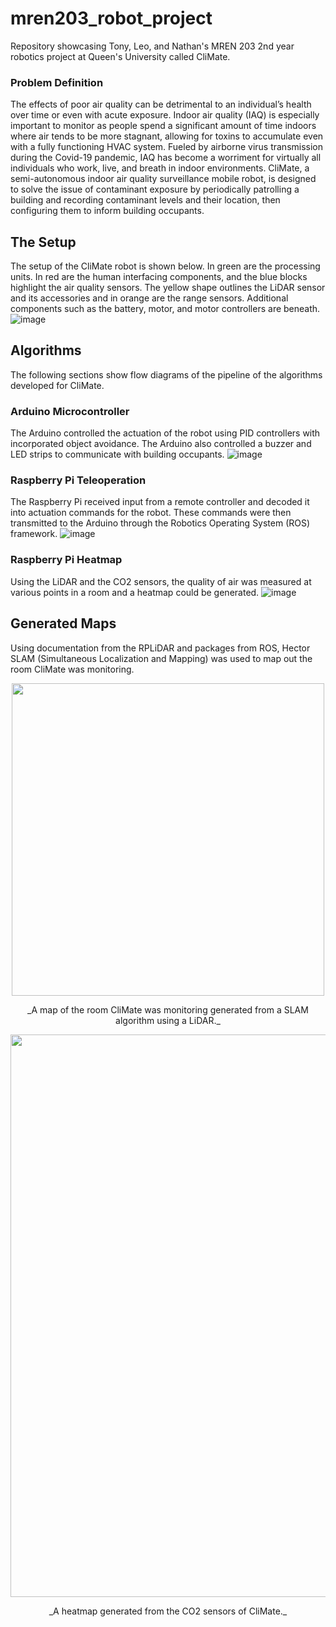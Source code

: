 # mren203_robot_project
Repository showcasing Tony, Leo, and Nathan's MREN 203 2nd year robotics project at Queen's University called CliMate.

### Problem Definition
The effects of poor air quality can be detrimental to an individual’s health over time or even with acute exposure. Indoor air quality (IAQ) is especially important to monitor as people spend a significant amount of time indoors where air tends to be more stagnant, allowing for toxins to accumulate even with a fully functioning HVAC system. Fueled by airborne virus transmission during the Covid-19 pandemic, IAQ has become a worriment for virtually all individuals who work, live, and breath in indoor environments. CliMate, a semi-autonomous indoor air quality surveillance mobile robot, is designed to solve the issue of contaminant exposure by periodically patrolling a building and recording contaminant levels and their location, then configuring them to inform building occupants. 

## The Setup
The setup of the CliMate robot is shown below. In green are the processing units. In red are the human interfacing components, and the blue blocks highlight the air quality sensors. The yellow shape outlines the LiDAR sensor and its accessories and in orange are the range sensors. Additional components such as the battery, motor, and motor controllers are beneath.
![image](https://github.com/tonyyang21/mren203_robot_project/assets/116667620/797dfea0-789f-46b3-b898-8beff35aded3)

## Algorithms
The following sections show flow diagrams of the pipeline of the algorithms developed for CliMate.

### Arduino Microcontroller
The Arduino controlled the actuation of the robot using PID controllers with incorporated object avoidance. The Arduino also controlled a buzzer and LED strips to communicate with building occupants.
![image](https://github.com/tonyyang21/mren203_robot_project/assets/116667620/f1d00362-f9e5-44a5-8592-fc76ea1a3157)

### Raspberry Pi Teleoperation
The Raspberry Pi received input from a remote controller and decoded it into actuation commands for the robot. These commands were then transmitted to the Arduino through the Robotics Operating System (ROS) framework.
![image](https://github.com/tonyyang21/mren203_robot_project/assets/116667620/8bafb8b0-b402-4ea1-beae-780026c65ae0)

### Raspberry Pi Heatmap
Using the LiDAR and the CO2 sensors, the quality of air was measured at various points in a room and a heatmap could be generated.
![image](https://github.com/tonyyang21/mren203_robot_project/assets/116667620/00d2cf3d-7b74-4766-be51-946e1c3666a2)

## Generated Maps
Using documentation from the RPLiDAR and packages from ROS, Hector SLAM (Simultaneous Localization and Mapping) was used to map out the room CliMate was monitoring.

<p align="center">
    <img width="500" src="https://github.com/tonyyang21/mren203_robot_project/assets/116667620/55dc6e89-222f-423d-80b7-35c34fe4a4f5">
</p>
<p align="center">
    _A map of the room CliMate was monitoring generated from a SLAM algorithm using a LiDAR._
</p>


<p align="center">
    <img width="900" src="https://github.com/tonyyang21/mren203_robot_project/assets/116667620/26713d58-4c96-45c8-b153-96b9b783e2b0">
</p>
<p align="center">
    _A heatmap generated from the CO2 sensors of CliMate._
</p>
